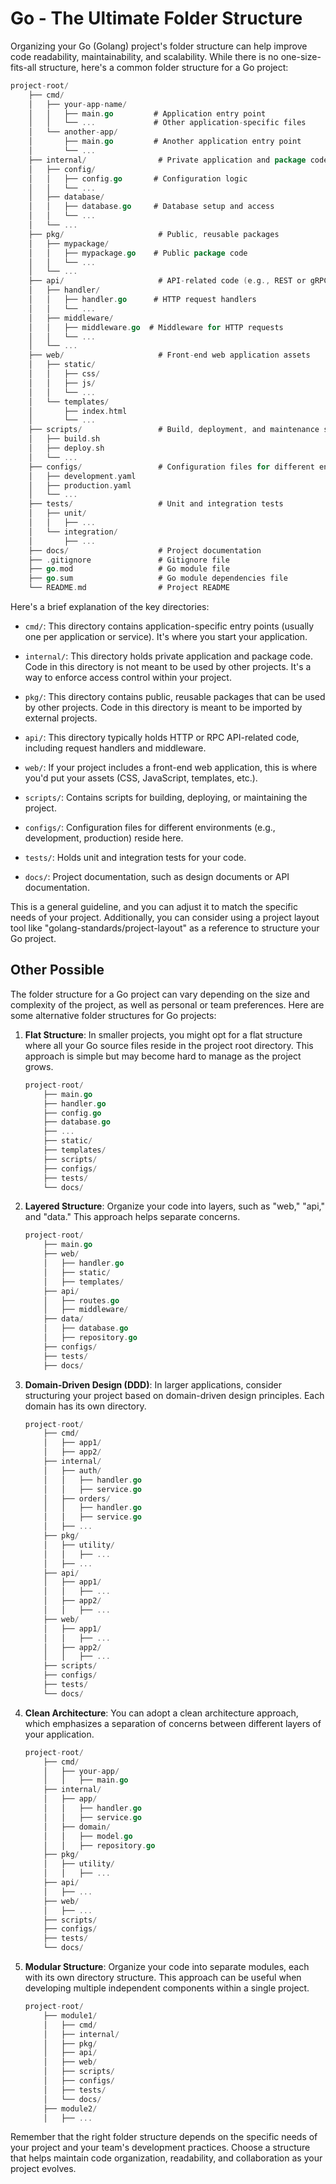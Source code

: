 # Go - The Ultimate Folder Structure

Organizing your Go (Golang) project's folder structure can help improve code readability, maintainability, and scalability. While there is no one-size-fits-all structure, here's a common folder structure for a Go project:

```go
project-root/
    ├── cmd/
    │   ├── your-app-name/
    │   │   ├── main.go         # Application entry point
    │   │   └── ...             # Other application-specific files
    │   └── another-app/
    │       ├── main.go         # Another application entry point
    │       └── ...
    ├── internal/                # Private application and package code
    │   ├── config/
    │   │   ├── config.go       # Configuration logic
    │   │   └── ...
    │   ├── database/
    │   │   ├── database.go     # Database setup and access
    │   │   └── ...
    │   └── ...
    ├── pkg/                     # Public, reusable packages
    │   ├── mypackage/
    │   │   ├── mypackage.go    # Public package code
    │   │   └── ...
    │   └── ...
    ├── api/                     # API-related code (e.g., REST or gRPC)
    │   ├── handler/
    │   │   ├── handler.go      # HTTP request handlers
    │   │   └── ...
    │   ├── middleware/
    │   │   ├── middleware.go  # Middleware for HTTP requests
    │   │   └── ...
    │   └── ...
    ├── web/                     # Front-end web application assets
    │   ├── static/
    │   │   ├── css/
    │   │   ├── js/
    │   │   └── ...
    │   └── templates/
    │       ├── index.html
    │       └── ...
    ├── scripts/                 # Build, deployment, and maintenance scripts
    │   ├── build.sh
    │   ├── deploy.sh
    │   └── ...
    ├── configs/                 # Configuration files for different environments
    │   ├── development.yaml
    │   ├── production.yaml
    │   └── ...
    ├── tests/                   # Unit and integration tests
    │   ├── unit/
    │   │   ├── ...
    │   └── integration/
    │       ├── ...
    ├── docs/                    # Project documentation
    ├── .gitignore               # Gitignore file
    ├── go.mod                   # Go module file
    ├── go.sum                   # Go module dependencies file
    └── README.md                # Project README
```

Here's a brief explanation of the key directories:

- `cmd/`: This directory contains application-specific entry points (usually one per application or service). It's where you start your application.

- `internal/`: This directory holds private application and package code. Code in this directory is not meant to be used by other projects. It's a way to enforce access control within your project.

- `pkg/`: This directory contains public, reusable packages that can be used by other projects. Code in this directory is meant to be imported by external projects.

- `api/`: This directory typically holds HTTP or RPC API-related code, including request handlers and middleware.

- `web/`: If your project includes a front-end web application, this is where you'd put your assets (CSS, JavaScript, templates, etc.).

- `scripts/`: Contains scripts for building, deploying, or maintaining the project.

- `configs/`: Configuration files for different environments (e.g., development, production) reside here.

- `tests/`: Holds unit and integration tests for your code.

- `docs/`: Project documentation, such as design documents or API documentation.

This is a general guideline, and you can adjust it to match the specific needs of your project. Additionally, you can consider using a project layout tool like "golang-standards/project-layout" as a reference to structure your Go project.

## Other Possible

The folder structure for a Go project can vary depending on the size and complexity of the project, as well as personal or team preferences. Here are some alternative folder structures for Go projects:

1. **Flat Structure**:
   In smaller projects, you might opt for a flat structure where all your Go source files reside in the project root directory. This approach is simple but may become hard to manage as the project grows.

   ```go
   project-root/
       ├── main.go
       ├── handler.go
       ├── config.go
       ├── database.go
       ├── ...
       ├── static/
       ├── templates/
       ├── scripts/
       ├── configs/
       ├── tests/
       └── docs/
   ```

2. **Layered Structure**:
   Organize your code into layers, such as "web," "api," and "data." This approach helps separate concerns.

   ```go
   project-root/
       ├── main.go
       ├── web/
       │   ├── handler.go
       │   ├── static/
       │   ├── templates/
       ├── api/
       │   ├── routes.go
       │   ├── middleware/
       ├── data/
       │   ├── database.go
       │   ├── repository.go
       ├── configs/
       ├── tests/
       ├── docs/
   ```

3. **Domain-Driven Design (DDD)**:
   In larger applications, consider structuring your project based on domain-driven design principles. Each domain has its own directory.

   ```go
   project-root/
       ├── cmd/
       │   ├── app1/
       │   ├── app2/
       ├── internal/
       │   ├── auth/
       │   │   ├── handler.go
       │   │   ├── service.go
       │   ├── orders/
       │   │   ├── handler.go
       │   │   ├── service.go
       │   ├── ...
       ├── pkg/
       │   ├── utility/
       │   │   ├── ...
       │   ├── ...
       ├── api/
       │   ├── app1/
       │   │   ├── ...
       │   ├── app2/
       │   │   ├── ...
       ├── web/
       │   ├── app1/
       │   │   ├── ...
       │   ├── app2/
       │   │   ├── ...
       ├── scripts/
       ├── configs/
       ├── tests/
       └── docs/
   ```

4. **Clean Architecture**:
   You can adopt a clean architecture approach, which emphasizes a separation of concerns between different layers of your application.

   ```go
   project-root/
       ├── cmd/
       │   ├── your-app/
       │   │   ├── main.go
       ├── internal/
       │   ├── app/
       │   │   ├── handler.go
       │   │   ├── service.go
       │   ├── domain/
       │   │   ├── model.go
       │   │   ├── repository.go
       ├── pkg/
       │   ├── utility/
       │   │   ├── ...
       ├── api/
       │   ├── ...
       ├── web/
       │   ├── ...
       ├── scripts/
       ├── configs/
       ├── tests/
       └── docs/
   ```

5. **Modular Structure**:
   Organize your code into separate modules, each with its own directory structure. This approach can be useful when developing multiple independent components within a single project.

   ```go
   project-root/
       ├── module1/
       │   ├── cmd/
       │   ├── internal/
       │   ├── pkg/
       │   ├── api/
       │   ├── web/
       │   ├── scripts/
       │   ├── configs/
       │   ├── tests/
       │   └── docs/
       ├── module2/
       │   ├── ...
   ```

Remember that the right folder structure depends on the specific needs of your project and your team's development practices. Choose a structure that helps maintain code organization, readability, and collaboration as your project evolves.